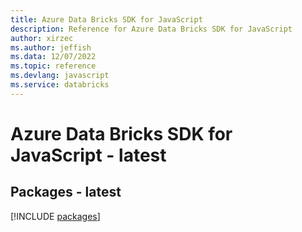 ```yaml
---
title: Azure Data Bricks SDK for JavaScript
description: Reference for Azure Data Bricks SDK for JavaScript
author: xirzec
ms.author: jeffish
ms.data: 12/07/2022
ms.topic: reference
ms.devlang: javascript
ms.service: databricks
---
```

# Azure Data Bricks SDK for JavaScript - latest
## Packages - latest
[!INCLUDE [packages](data-bricks-index.md)]